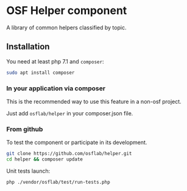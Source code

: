 # OSF Helper component

A library of common helpers classified by topic.

## Installation

You need at least php 7.1 and `composer`:

```bash
sudo apt install composer
```

### In your application via composer

This is the recommended way to use this feature in a non-osf project.

Just add `osflab/helper` in your composer.json file.

### From github

To test the component or participate in its development.

```bash
git clone https://github.com/osflab/helper.git
cd helper && composer update
```

Unit tests launch:

```bash
php ./vendor/osflab/test/run-tests.php
```
